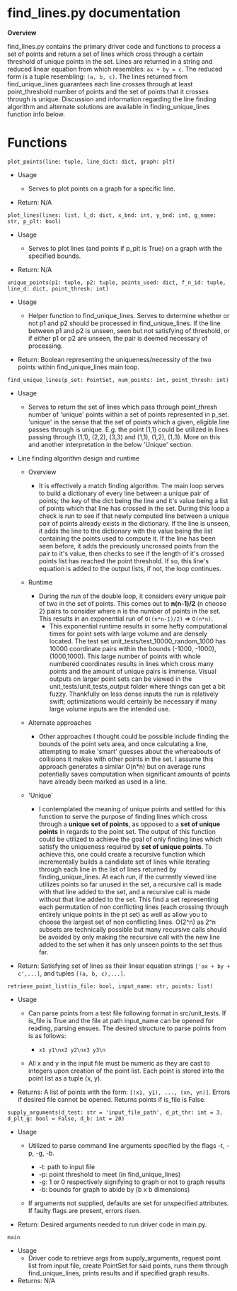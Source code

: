 # find_lines.py documentation

**Overview**

find_lines.py contains the primary driver code and functions to process a set of points and return a set of lines which 
cross through a certain threshold of unique points in the set. Lines are returned in a string and reduced linear
equation from which resembles: `ax + by = c`. The reduced form is a tuple resembling: `(a, b, c)`. The lines returned 
from find_unique_lines guarantees each line crosses through at least point_threshold number of points and the set of
points that it crosses through is unique. Discussion and information regarding the line finding algorithm and alternate 
solutions are available in finding_unique_lines function info below.

# Functions

`plot_points(line: tuple, line_dict: dict, graph: plt)`
* Usage
    * Serves to plot points on a graph for a specific line.

* Return: N/A

`plot_lines(lines: list, l_d: dict, x_bnd: int, y_bnd: int, g_name: str, p_plt: bool)`
* Usage
    * Serves to plot lines (and points if p_plt is True) on a graph with the specified bounds.

* Return: N/A

`unique_points(p1: tuple, p2: tuple, points_used: dict, f_n_id: tuple, line_d: dict, point_thresh: int)`
* Usage
    * Helper function to find_unique_lines. Serves to determine whether or not p1 and p2 should be processed in 
    find_unique_lines. If the line between p1 and p2 is unseen, seen but not satisfying of threshold, or if either p1 or
    p2 are unseen, the pair is deemed necessary of processing.
    
* Return: Boolean representing the uniqueness/necessity of the two points within find_unique_lines main loop.

`find_unique_lines(p_set: PointSet, num_points: int, point_thresh: int)`
* Usage
    * Serves to return the set of lines which pass through point_thresh number of 'unique' points within a set of points 
    represented in p_set. 'unique' in the sense that the set of points which a given, eligible line passes through is
    unique. E.g. the point (1,1) could be utilized in lines passing through (1,1), (2,2), (3,3) and (1,1), (1,2), (1,3).
    More on this and another interpretation in the below 'Unique' section.

* Line finding algorithm design and runtime
    * Overview
        * It is effectively a match finding algorithm. The main loop serves to build a dictionary of every line between a 
        unique pair of points; the key of the dict being the line and it's value being a list of points which that line 
        has crossed in the set. During this loop a check is run to see if that newly computed line between a unique pair of 
        points already exists in the dictionary. If the line is unseen, it adds the line to the dictionary with the value 
        being the list containing the points used to compute it. If the line has been seen before, it adds the previously 
        uncrossed points from the pair to it's value, then checks to see if the length of it's crossed points list has 
        reached the point threshold. If so, this line's equation is added to the output lists, if not, the loop continues.
    
    * Runtime
        * During the run of the double loop, it considers every unique pair of two in the set of points.
        This comes out to **n(n-1)/2** (n choose 2) pairs to consider where n is the number of points in the set. This 
        results in an exponential run of `O((n*n-1)/2)` => `O(n*n)`. 
            * This exponential runtime results in some hefty computational times for point sets with large volume and 
            are densely located. The test set unit_tests/test_10000_random_1000 has 10000 coordinate pairs within the 
            bounds (-1000, -1000), (1000,1000). This large number of points with whole numbered coordinates results in 
            lines which cross many points and the amount of unique pairs is immense. Visual outputs on larger point sets
            can be viewed in the unit_tests/unit_tests_output folder where things can get a bit fuzzy. Thankfully on
            less dense inputs the run is relatively swift; optimizations would certainly be necessary if many large 
            volume inputs are the intended use.
    
    * Alternate approaches
        * Other approaches I thought could be possible include finding the bounds of the point sets area, and once
        calculating a line, attempting to make 'smart' guesses about the whereabouts of collisions it makes with other 
        points in the set. I assume this approach generates a similar O(n*n) but on average runs potentially
        saves computation when significant amounts of points have already been marked as used in a line.
    
    * 'Unique'
        * I contemplated the meaning of unique points and settled for this function to serve the purpose of finding 
        lines which cross through a **unique set of points**, as opposed to a **set of unique points** in regards to 
        the point set. The output of this function could be utilized to achieve the goal of only finding lines which 
        satisfy the uniqueness required by **set of unique points**. To achieve this, one could create a recursive 
        function which incrementally builds a candidate set of lines while iterating through each line in the list of 
        lines returned by finding_unique_lines. At each run, if the currently viewed line utilizes points so far unused
        in the set, a recursive call is made with that line added to the set, and a recursive call is made without that
        line added to the set. This find a set representing each permutation of non conflicting lines (each crossing 
        through entirely unique points in the pt set) as well as allow you to choose the largest set of non conflicting 
        lines. O(2^n) as 2^n subsets are technically possible but many recursive calls should be avoided by only making 
        the recursive call with the new line added to the set when it has only unseen points to the set thus far.
        

* Return: Satisfying set of lines as their linear equation strings `['ax + by + c',...]`, and tuples `[(a, b, c),...]`.

`retrieve_point_list(is_file: bool, input_name: str, points: list)`
* Usage
    * Can parse points from a test file following format in src/unit_tests. If is_file is True and the file at path 
    input_name can be opened for reading, parsing ensues. The desired structure to parse points from is as follows: 
        * `x1 y1\nx2 y2\nx3 y3\n`
        
    * All x and y in the input file must be numeric as they are cast to integers upon creation of the point list.
    Each point is stored into the point list as a tuple (x, y).
    
* Returns: A list of points with the form: `[(x1, y1), ..., (xn, yn)]`. Errors if desired file cannot be opened. 
Returns points if is_file is False.

`supply_arguments(d_test: str = 'input_file_path', d_pt_thr: int = 3, d_plt_g: bool = False, d_b: int = 20)`
* Usage
    * Utilized to parse command line arguments specified by the flags -t, -p, -g, -b.
        * -t: path to input file
        * -p: point threshold to meet (in find_unique_lines)
        * -g: 1 or 0 respectively signifying to graph or not to graph results
        * -b: bounds for graph to abide by (b x b dimensions)
        
    * If arguments not supplied, defaults are set for unspecified attributes. If faulty flags are present, errors risen.
        
* Return: Desired arguments needed to run driver code in main.py.

`main`
* Usage
    * Driver code to retrieve args from supply_arguments, request point list from input file, create PointSet for said 
    points, runs them through find_unique_lines, prints results and if specified graph results.
* Returns: N/A